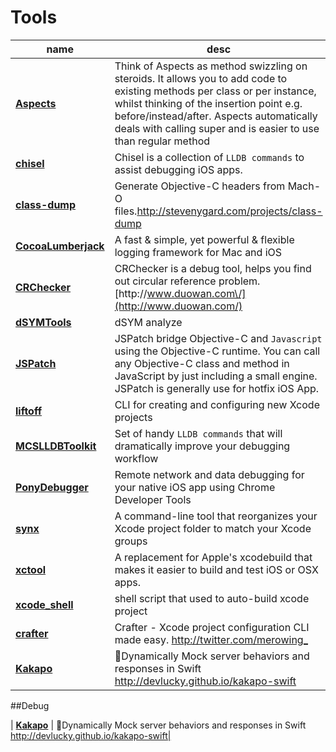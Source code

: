 # Tools

| name | desc |
| --- | --- |
| [**Aspects**](https://github.com/steipete/Aspects) | Think of Aspects as method swizzling on steroids. It allows you to add code to existing methods per class or per instance, whilst thinking of the insertion point e.g. before\/instead\/after. Aspects automatically deals with calling super and is easier to use than regular method |
| [**chisel**](https://github.com/facebook/chisel) | Chisel is a collection of `LLDB commands` to assist debugging iOS apps. |
| [**class-dump**](https://github.com/nygard/class-dump) | Generate Objective-C headers from Mach-O files.[http:\/\/stevenygard.com\/projects\/class-dump](http://stevenygard.com/projects/class-dump) |
| [**CocoaLumberjack**](https://github.com/CocoaLumberjack/CocoaLumberjack) | A fast & simple, yet powerful & flexible logging framework for Mac and iOS |
| [**CRChecker**](https://github.com/duowan/CRChecker) | CRChecker is a debug tool, helps you find out circular reference problem.[http:\/\/www.duowan.com\/](http://www.duowan.com/) |
| [**dSYMTools**](https://github.com/answer-huang/dSYMTools) | dSYM analyze |
| [**JSPatch**](https://github.com/bang590/JSPatch) | JSPatch bridge Objective-C and `Javascript` using the Objective-C runtime. You can call any Objective-C class and method in JavaScript by just including a small engine. JSPatch is generally use for hotfix iOS App. |
| [**liftoff**](https://github.com/thoughtbot/liftoff?utm_source=ios+dev+tools&utm_medium=website&utm_campaign=ios+dev+tools&at=11lvzs&ct=ios+dev+tools) | CLI for creating and configuring new Xcode projects |
| [**MCSLLDBToolkit**](https://github.com/macoscope/MCSLLDBToolkit) | Set of handy `LLDB commands` that will dramatically improve your debugging workflow |
| [**PonyDebugger**](https://github.com/square/PonyDebugger) | Remote network and data debugging for your native iOS app using Chrome Developer Tools |
| [**synx**](https://github.com/venmo/synx) | A command-line tool that reorganizes your Xcode project folder to match your Xcode groups |
| [**xctool**](https://github.com/facebook/xctool) | A replacement for Apple's xcodebuild that makes it easier to build and test iOS or OSX apps. |
| [**xcode\_shell**](https://github.com/webfrogs/xcode_shell) | shell script that used to auto-build xcode project |
| [**crafter**](https://github.com/krzysztofzablocki/crafter) | Crafter - Xcode project configuration CLI made easy. <http://twitter.com/merowing_> |
| [**Kakapo**](https://github.com/devlucky/Kakapo) | 🐤Dynamically Mock server behaviors and responses in Swift http://devlucky.github.io/kakapo-swift|

##Debug

| [**Kakapo**](https://github.com/devlucky/Kakapo) | 🐤Dynamically Mock server behaviors and responses in Swift http://devlucky.github.io/kakapo-swift|





